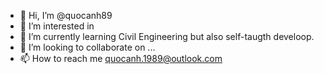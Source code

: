 - 👋 Hi, I’m @quocanh89
- 👀 I’m interested in 
- 🌱 I’m currently learning Civil Engineering but also self-taugth develoop.
- 💞️ I’m looking to collaborate on ...
- 📫 How to reach me quocanh.1989@outlook.com

<!---
quocanh89/quocanh89 is a ✨ special ✨ repository because its `README.md` (this file) appears on your GitHub profile.
You can click the Preview link to take a look at your changes.
--->
